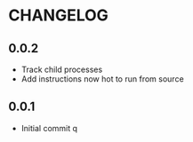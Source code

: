 # CHANGELOG

## 0.0.2

* Track child processes
* Add instructions now hot to run from source

## 0.0.1

* Initial commit
q